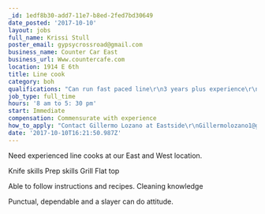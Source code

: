 ```yaml
---
_id: 1edf8b30-add7-11e7-b8ed-2fed7bd30649
date_posted: '2017-10-10'
layout: jobs
full_name: Krissi Stull
poster_email: gypsycrossroad@gmail.com
business_name: Counter Car East
business_url: Www.countercafe.com
location: 1914 E 6th
title: Line cook
category: boh
qualifications: "Can run fast paced line\r\n3 years plus experience\r\nBi-lingual a plus \r\nLIFT 25 TO 50 lbs\r\n\r\nFood Handlers CERTIFICATE"
job_type: full_time
hours: '8 am to 5: 30 pm'
start: Immediate
compensation: Commensurate with experience
how_to_apply: "Contact Gillermo Lozano at Eastside\r\nGillermolozano1@gmail.com\r\n\r\nI application can be filled out\r\nResumes welcomed"
date: '2017-10-10T16:21:50.987Z'
---
```

Need experienced line cooks at our East and West location.

Knife skills
Prep skills
Grill
Flat top

Able to follow instructions and recipes.
Cleaning knowledge

Punctual, dependable and a slayer can do attitude.
